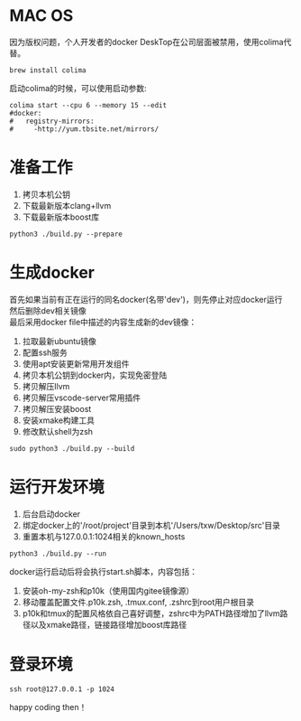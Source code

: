 # MAC OS
因为版权问题，个人开发者的docker DeskTop在公司层面被禁用，使用colima代替。  
```shell
brew install colima
```
启动colima的时候，可以使用启动参数:
```shell
colima start --cpu 6 --memory 15 --edit
#docker:
#   registry-mirrors:
#     -http://yum.tbsite.net/mirrors/
```

# 准备工作
1. 拷贝本机公钥
2. 下载最新版本clang+llvm
3. 下载最新版本boost库
```shell
python3 ./build.py --prepare
```
# 生成docker
首先如果当前有正在运行的同名docker(名带'dev')，则先停止对应docker运行  
然后删除dev相关镜像  
最后采用docker file中描述的内容生成新的dev镜像：
1. 拉取最新ubuntu镜像
2. 配置ssh服务
3. 使用apt安装更新常用开发组件
4. 拷贝本机公钥到docker内，实现免密登陆
5. 拷贝解压llvm
6. 拷贝解压vscode-server常用插件
7. 拷贝解压安装boost
8. 安装xmake构建工具
9. 修改默认shell为zsh
```shell
sudo python3 ./build.py --build
```
# 运行开发环境
1. 后台启动docker
2. 绑定docker上的'/root/project'目录到本机'/Users/txw/Desktop/src'目录
3. 重置本机与127.0.0.1:1024相关的known_hosts
```shell
python3 ./build.py --run
```
docker运行启动后将会执行start.sh脚本，内容包括：
1. 安装oh-my-zsh和p10k（使用国内gitee镜像源）
2. 移动覆盖配置文件.p10k.zsh, .tmux.conf, .zshrc到root用户根目录
3. p10k和tmux的配置风格依自己喜好调整，zshrc中为PATH路径增加了llvm路径以及xmake路径，链接路径增加boost库路径
# 登录环境
```shell
ssh root@127.0.0.1 -p 1024
```
happy coding then！